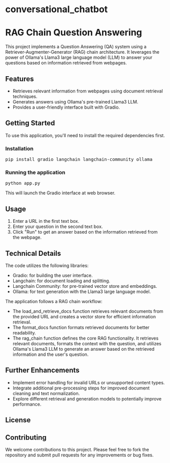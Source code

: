 # conversational_chatbot
<!DOCTYPE html>
<html lang="en">
<head>
<meta charset="UTF-8">
<meta name="viewport" content="width=device-width, initial-scale=1.0">
<title>RAG Chain Question Answering</title>
</head>
<body>
<h1>RAG Chain Question Answering</h1>

<p>This project implements a Question Answering (QA) system using a Retriever-Augmenter-Generator (RAG) chain architecture. It leverages the power of Ollama's Llama3 large language model (LLM) to answer your questions based on information retrieved from webpages.</p>

<h2>Features</h2>

<ul>
<li>Retrieves relevant information from webpages using document retrieval techniques.</li>
<li>Generates answers using Ollama's pre-trained Llama3 LLM.</li>
<li>Provides a user-friendly interface built with Gradio.</li>
</ul>

<h2>Getting Started</h2>

<p>To use this application, you'll need to install the required dependencies first.</p>

<h3>Installation</h3>

<pre>pip install gradio langchain langchain-community ollama</pre>

<h3>Running the application</h3>

<pre>python app.py</pre>

This will launch the Gradio interface at web browser.

<h2>Usage</h2>

<ol>
<li>Enter a URL in the first text box.</li>
<li>Enter your question in the second text box.</li>
<li>Click "Run" to get an answer based on the information retrieved from the webpage.</li>
</ol>

<h2>Technical Details</h2>

<p>The code utilizes the following libraries:</p>

<ul>
<li>Gradio: for building the user interface.</li>
<li>Langchain: for document loading and splitting.</li>
<li>Langchain Community: for pre-trained vector store and embeddings.</li>
<li>Ollama: for text generation with the Llama3 large language model.</li>
</ul>

<p>The application follows a RAG chain workflow:</p>

<ul>
<li>The load_and_retrieve_docs function retrieves relevant documents from the provided URL and creates a vector store for efficient information retrieval.</li>
<li>The format_docs function formats retrieved documents for better readability.</li>
<li>The rag_chain function defines the core RAG functionality. It retrieves relevant documents, formats the context with the question, and utilizes Ollama's Llama3 LLM to generate an answer based on the retrieved information and the user's question.</li>
</ul>

<h2>Further Enhancements</h2>

<ul>
<li>Implement error handling for invalid URLs or unsupported content types.</li>
<li>Integrate additional pre-processing steps for improved document cleaning and text normalization.</li>
<li>Explore different retrieval and generation models to potentially improve performance.</li>
</ul>

<h2>License</h2>

<h2>Contributing</h2>

We welcome contributions to this project. Please feel free to fork the repository and submit pull requests for any improvements or bug fixes.

</body>
</html>
